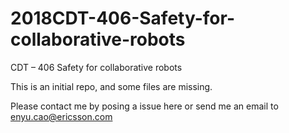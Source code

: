 # 2018CDT-406-Safety-for-collaborative-robots

CDT – 406 Safety for collaborative robots

This is an initial repo, and some files are missing.

Please contact me by posing a issue here or send me an email to enyu.cao@ericsson.com
